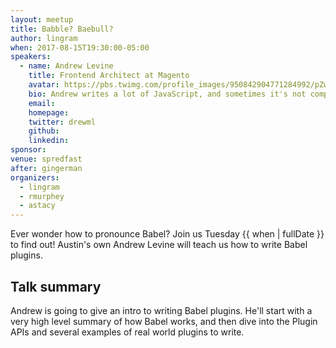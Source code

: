 ```yaml
---
layout: meetup
title: Babble? Baebull?
author: lingram
when: 2017-08-15T19:30:00-05:00
speakers:
  - name: Andrew Levine
    title: Frontend Architect at Magento
    avatar: https://pbs.twimg.com/profile_images/950842904771284992/pZwj7Nim_400x400.jpg
    bio: Andrew writes a lot of JavaScript, and sometimes it's not completely awful. He's a Frontend Architect @magento & core team member @BabelJS. He ❤️ OSS.
    email:
    homepage:
    twitter: drewml
    github:
    linkedin:
sponsor:
venue: spredfast
after: gingerman
organizers:
  - lingram
  - rmurphey
  - astacy
---
```


Ever wonder how to pronounce Babel? Join us Tuesday {{ when | fullDate }} to find out! Austin's own Andrew Levine will teach us how to write Babel plugins.

## Talk summary

Andrew is going to give an intro to writing Babel plugins. He'll start with a very high level summary of how Babel works, and then dive into the Plugin APIs and several examples of real world plugins to write.
